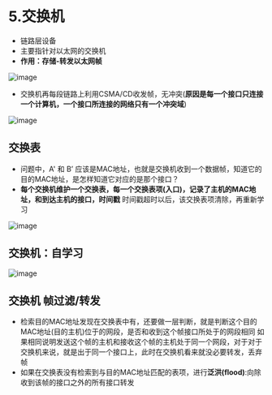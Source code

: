 # 5.交换机  

* 链路层设备  
* 主要指针对以太网的交换机  
* **作用：存储-转发以太网帧**  

![image](https://user-images.githubusercontent.com/58176267/179131161-a75fbe76-7f4d-464d-a490-4f115df7712c.png)  


* 交换机再每段链路上利用CSMA/CD收发帧，无冲突(**原因是每一个接口只连接一个计算机，一个接口所连接的网络只有一个冲突域**)  

![image](https://user-images.githubusercontent.com/58176267/179131403-63ba843f-398a-457e-8bc7-29e172368102.png)  


## 交换表  

* 问题中，A' 和 B’ 应该是MAC地址，也就是交换机收到一个数据帧，知道它的目的MAC地址，是怎样知道它对应的是那个接口？  
* **每个交换机维护一个交换表，每一个交换表项(入口)，记录了主机的MAC地址，和到达主机的接口，时间戳** 时间戳超时以后，该交换表项清除，再重新学习    

![image](https://user-images.githubusercontent.com/58176267/179132021-de792b60-cfa4-4fcf-ae76-10a0b62e0e64.png)  


## 交换机：自学习  

![image](https://user-images.githubusercontent.com/58176267/179132462-11d00b08-b822-4f51-9fdf-0ffadcc2b540.png)  


## 交换机 帧过滤/转发  

* 检索目的MAC地址发现在交换表中有，还要做一层判断，就是判断这个目的MAC地址(目的主机)位于的网段，是否和收到这个帧接口所处于的网段相同  如果相同说明发送这个帧的主机和接收这个帧的主机处于同一个网段，对于对于交换机来说，就是出于同一个接口上，此时在交换机看来就没必要转发，丢弃帧    
* 如果在交换表没有检索到与目的MAC地址匹配的表项，进行**泛洪(flood)**:向除收到该帧的接口之外的所有接口转发  




